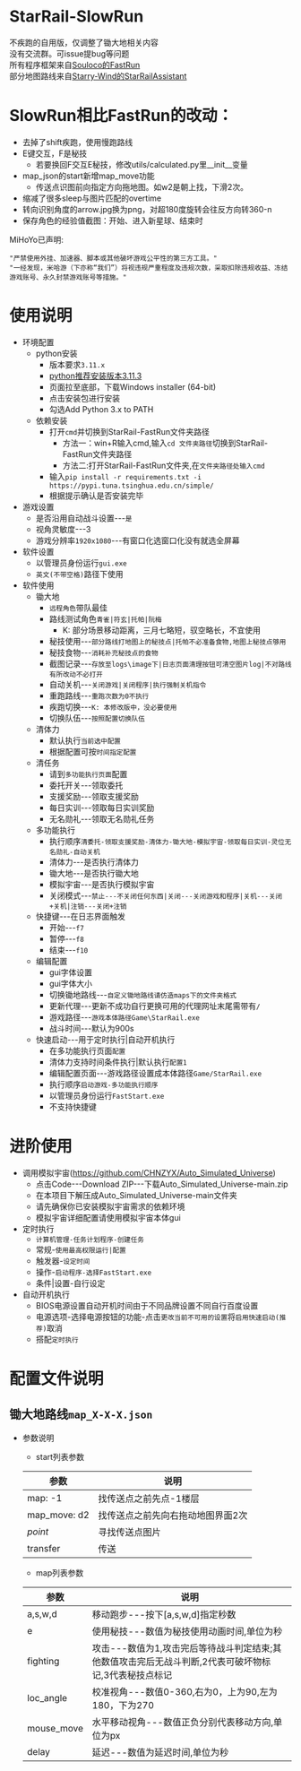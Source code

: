 # StarRail-SlowRun
不疾跑的自用版，仅调整了锄大地相关内容  
没有交流群。可issue提bug等问题  
所有程序框架来自[Souloco的FastRun](https://github.com/Souloco/StarRail-FastRun)  
部分地图路线来自[Starry-Wind的StarRailAssistant](https://github.com/Starry-Wind/StarRailAssistant)  

# SlowRun相比FastRun的改动：
- 去掉了shift疾跑，使用慢跑路线
- E键交互，F是秘技
    - 若要换回F交互E秘技，修改utils/calculated.py里__init__变量
- map_json的start新增map_move功能
    - 传送点识图前向指定方向拖地图。如w2是朝上找，下滑2次。
- 缩减了很多sleep与图片匹配的overtime
- 转向识别角度的arrow.jpg换为png，对超180度旋转会往反方向转360-n
- 保存角色的经验值截图：开始、进入新星球、结束时

MiHoYo已声明:
```
"严禁使用外挂、加速器、脚本或其他破坏游戏公平性的第三方工具。"
"一经发现，米哈游（下亦称“我们”）将视违规严重程度及违规次数，采取扣除违规收益、冻结游戏账号、永久封禁游戏账号等措施。"
```

# 使用说明
- 环境配置
    - python安装
        - 版本要求```3.11.x```
        - [python推荐安装版本3.11.3](https://www.python.org/downloads/release/python-3113/)
        - 页面拉至底部，下载Windows installer (64-bit)
        - 点击安装包进行安装
        - 勾选Add Python 3.x to PATH
    - 依赖安装
        - 打开```cmd```并切换到StarRail-FastRun文件夹路径
            - 方法一：win+R输入cmd,输入```cd 文件夹路径```切换到StarRail-FastRun文件夹路径
            - 方法二:打开StarRail-FastRun文件夹,在```文件夹路径处输入cmd```
        - 输入```pip install -r requirements.txt -i https://pypi.tuna.tsinghua.edu.cn/simple/```
        - 根据提示确认是否安装完毕
- 游戏设置
    - 是否沿用自动战斗设置---```是```
    - 视角灵敏度---3
    - 游戏分辨率```1920x1080```---有窗口化选窗口化没有就选全屏幕
- 软件设置
    - 以管理员身份运行```gui.exe```
    - ```英文(不带空格)```路径下使用
- 软件使用
    - 锄大地
        - ```远程角色```带队最佳
        - 路线测试角色```青雀|符玄|托帕|阮梅```
		    - K: 部分场景移动距离，三月七略短，驭空略长，不宜使用
        - 秘技使用---```部分路线打地图上的秘技点|托帕不必准备食物,地图上秘技点够用```
        - 秘技食物---```消耗补充秘技点的食物```
        - 截图记录---```存放至logs\image下|日志页面清理按钮可清空图片log|不对路线有所改动不必打开```
        - 自动关机---```关闭游戏|关闭程序|执行强制关机指令```
        - 重跑路线---```重跑次数为0不执行```
        - 疾跑切换---```K: 本修改版中，没必要使用```
        - 切换队伍---```按照配置切换队伍```
    - 清体力
        - 默认执行```当前选中配置```
        - 根据配置可按```时间指定配置```
    - 清任务
        - 请到```多功能执行页面```配置
        - 委托开关---领取委托
        - 支援奖励---领取支援奖励
        - 每日实训---领取每日实训奖励
        - 无名勋礼---领取无名勋礼任务
    - 多功能执行
        - 执行顺序```清委托-领取支援奖励-清体力-锄大地-模拟宇宙-领取每日实训-灵位无名勋礼-自动关机```
        - 清体力---是否执行清体力
        - 锄大地---是否执行锄大地
        - 模拟宇宙---是否执行模拟宇宙
        - 关闭模式---```禁止---不关闭任何东西|关闭---关闭游戏和程序|关机---关闭+关机|注销---关闭+注销```
    - 快捷键---在日志界面触发
        - 开始---```f7```
        - 暂停---```f8```
        - 结束---```f10```
    - 编辑配置
        - gui字体设置
        - gui字体大小
        - 切换锄地路线---```自定义锄地路线请仿造maps下的文件夹格式```
        - 更新代理---更新不成功自行更换可用的代理网址末尾需带有```/```
        - 游戏路径---```游戏本体路径Game\StarRail.exe```
        - 战斗时间---默认为900s
    - 快速启动---用于定时执行|自动开机执行
        - 在多功能执行页面```配置```
        - 清体力支持时间条件执行|默认执行```配置1```
        - 编辑配置页面---游戏路径设置成本体路径```Game/StarRail.exe```
        - 执行顺序```启动游戏-多功能执行顺序```
        - 以管理员身份运行```FastStart.exe```
        - 不支持快捷键
# 进阶使用
- 调用模拟宇宙(https://github.com/CHNZYX/Auto_Simulated_Universe)     
    - 点击Code---Download ZIP---下载Auto_Simulated_Universe-main.zip
    - 在本项目下解压成Auto_Simulated_Universe-main文件夹
    - 请先确保你已安装模拟宇宙需求的依赖环境
    - 模拟宇宙详细配置请使用模拟宇宙本体gui
- 定时执行
    - ```计算机管理-任务计划程序-创建任务```
    - 常规-```使用最高权限运行|配置```
    - 触发器-```设定时间```
    - 操作-```启动程序-选择FastStart.exe```
    - 条件|设置-自行设定
- 自动开机执行
    - BIOS电源设置自动开机时间由于不同品牌设置不同自行百度设置
    - 电源选项-选择电源按钮的功能-点击```更改当前不可用的设置```将```启用快速启动(推荐)```取消
    - 搭配```定时执行```
# 配置文件说明
## 锄大地路线```map_X-X-X.json```
- 参数说明
    - start列表参数

    | 参数 | 说明 |
    | --- | --- |
    | map: -1 | 找传送点之前先点-1楼层|
    | map_move: d2 | 找传送点之前先向右拖动地图界面2次 |
    | _point_ | 寻找传送点图片 |
    | transfer | 传送 |

    - map列表参数

    | 参数 | 说明 |
    | --- | --- |
    | a,s,w,d | 移动跑步---按下[a,s,w,d]指定秒数|
    | e | 使用秘技---数值为秘技使用动画时间,单位为秒 |
    | fighting | 攻击---数值为1,攻击完后等待战斗判定结束;其他数值攻击完后无战斗判断,2代表可破坏物标记,3代表秘技点标记|
    | loc_angle | 校准视角---数值0-360,右为0，上为90,左为180，下为270|
    | mouse_move | 水平移动视角---数值正负分别代表移动方向,单位为px|
    | delay | 延迟---数值为延迟时间,单位为秒 |


